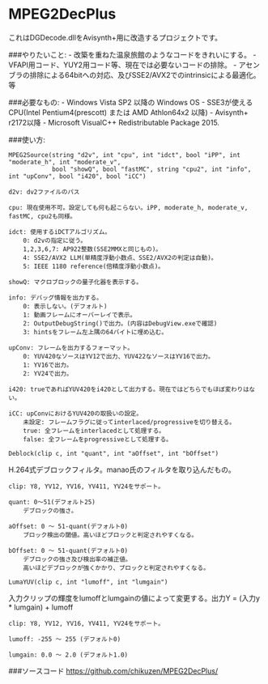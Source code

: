 # MPEG2DecPlus
これはDGDecode.dllをAvisynth+用に改造するプロジェクトです。

###やりたいこと:
    - 改築を重ねた温泉旅館のようなコードをきれいにする。
    - VFAPI用コード、YUY2用コード等、現在では必要ないコードの排除。
    - アセンブラの排除による64bitへの対応、及びSSE2/AVX2でのintrinsicによる最適化。等

###必要なもの:
    - Windows Vista SP2 以降の Windows OS
    - SSE3が使えるCPU(Intel Pentium4(prescott) または AMD Athlon64x2 以降)
    - Avisynth+ r2172以降
    - Microsoft VisualC++ Redistributable Package 2015.

 ###使い方:
 ```
 MPEG2Source(string "d2v", int "cpu", int "idct", bool "iPP", int "moderate_h", int "moderate_v",
             bool "showQ", bool "fastMC", string "cpu2", int "info", int "upConv", bool "i420", bool "iCC")
 ```
    d2v: dv2ファイルのパス

    cpu: 現在使用不可。設定しても何も起こらない。iPP, moderate_h, moderate_v, fastMC, cpu2も同様。

    idct: 使用するiDCTアルゴリズム。
        0: d2vの指定に従う。
        1,2,3,6,7: AP922整数(SSE2MMXと同じもの)。
        4: SSE2/AVX2 LLM(単精度浮動小数点、SSE2/AVX2の判定は自動)。
        5: IEEE 1180 reference(倍精度浮動小数点)。

    showQ: マクロブロックの量子化器を表示する。

    info: デバッグ情報を出力する。
        0: 表示しない。(デフォルト)
        1: 動画フレームにオーバーレイで表示。
        2: OutputDebugString()で出力。(内容はDebugView.exeで確認)
        3: hintsをフレーム左上隅の64バイトに埋め込む。

    upConv: フレームを出力するフォーマット。
        0: YUV420なソースはYV12で出力、YUV422なソースはYV16で出力。
        1: YV16で出力。
        2: YV24で出力。

    i420: trueであればYUV420をi420として出力する。現在ではどちらでもほぼ変わりはない。

    iCC: upConvにおけるYUV420の取扱いの設定。
        未設定: フレームフラグに従ってinterlaced/progressiveを切り替える。
        true: 全フレームをinterlacedとして処理する。
        false: 全フレームをprogressiveとして処理する。

```
Deblock(clip c, int "quant", int "aOffset", int "bOffset")
```
H.264式デブロックフィルタ。manao氏のフィルタを取り込んだもの。

    clip: Y8, YV12, YV16, YV411, YV24をサポート。

    quant: 0～51(デフォルト25)
        デブロックの強さ。

    aOffset: 0 ～ 51-quant(デフォルト0)
        ブロック検出の閾値。高いほどブロックと判定されやすくなる。

    bOffset: 0 ～ 51-quant(デフォルト0)
        デブロックの強さ及び検出率の補正値。
        高いほどデブロックが強くかかり、ブロックと判定されやすくなる。

```
LumaYUV(clip c, int "lumoff", int "lumgain")
```
入力クリップの輝度をlumoffとlumgainの値によって変更する。出力Y = (入力y * lumgain) + lumoff

    clip: Y8, YV12, YV16, YV411, YV24をサポート。

    lumoff: -255 ～ 255 (デフォルト0)

    lumgain: 0.0 ～ 2.0 (デフォルト1.0)

###ソースコード
	https://github.com/chikuzen/MPEG2DecPlus/


